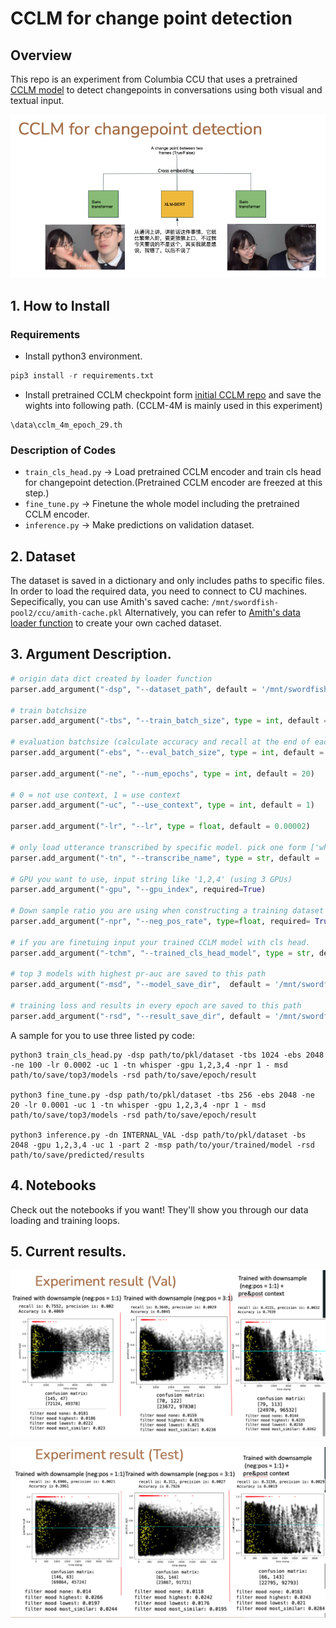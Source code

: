 # CCLM for change point detection

## Overview
This repo is an experiment from Columbia CCU that uses a pretrained [CCLM model](https://arxiv.org/abs/2206.00621) to detect changepoints in conversations using both visual and textual input.  

![CCLM for changepoint detection](img/1.png)


## 1. How to Install

### Requirements
- Install python3 environment.
```python 
pip3 install -r requirements.txt
```
- Install pretrained CCLM checkpoint form [initial CCLM repo](https://github.com/zengyan-97/CCLM) and save the wights into following path. (CCLM-4M is mainly used in this experiment)
```
\data\cclm_4m_epoch_29.th
```

### Description of Codes
- `train_cls_head.py` -> Load pretrained CCLM encoder and train cls head for changepoint detection.(Pretrained CCLM encoder are freezed at this step.)
- `fine_tune.py` -> Finetune the whole model including the pretrained CCLM encoder.
- `inference.py` -> Make predictions on validation dataset.


## 2. Dataset
The dataset is saved in a dictionary and only includes paths to specific files. In order to load the required data, you need to connect to CU machines.
Sepecifically, you can use Amith's saved cache: `/mnt/swordfish-pool2/ccu/amith-cache.pkl`
Alternatively, you can refer to [Amith's data loader function](https://github.com/amith-ananthram/columbia-ccu/tree/main/loaders) to create your own cached dataset.

## 3. Argument Description.

```python
# origin data dict created by loader function
parser.add_argument("-dsp", "--dataset_path", default = '/mnt/swordfish-pool2/ccu/amith-cache.pkl')

# train batchsize
parser.add_argument("-tbs", "--train_batch_size", type = int, default = 50)

# evaluation batchsize (calculate accuracy and recall at the end of each epoch)
parser.add_argument("-ebs", "--eval_batch_size", type = int, default = 512)

parser.add_argument("-ne", "--num_epochs", type = int, default = 20)

# 0 = not use context, 1 = use context 
parser.add_argument("-uc", "--use_context", type = int, default = 1)

parser.add_argument("-lr", "--lr", type = float, default = 0.00002)

# only load utterance transcribed by specific model. pick one form ['whisper','wav2vec','azure']
parser.add_argument("-tn", "--transcribe_name", type = str, default = 'whisper')

# GPU you want to use, input string like '1,2,4' (using 3 GPUs)
parser.add_argument("-gpu", "--gpu_index", required=True)

# Down sample ratio you are using when constructing a training dataset
parser.add_argument("-npr", "--neg_pos_rate", type=float, required= True)

# if you are finetuing input your trained CCLM model with cls head.
parser.add_argument("-tchm", "--trained_cls_head_model", type = str, default = '/mnt/swordfish-pool2/kh3074/neg_pos_rate2/trained_cls_head_model/model_tuned_epoch_44')

# top 3 models with highest pr-auc are saved to this path
parser.add_argument("-msd", "--model_save_dir",  default = '/mnt/swordfish-pool2/kh3074/neg_pos_rate2/saved_models')

# training loss and results in every epoch are saved to this path
parser.add_argument("-rsd", "--result_save_dir", default = '/mnt/swordfish-pool2/kh3074/neg_pos_rate2/evaluate_results')
```

A sample for you to use three listed py code:
```
python3 train_cls_head.py -dsp path/to/pkl/dataset -tbs 1024 -ebs 2048 -ne 100 -lr 0.0002 -uc 1 -tn whisper -gpu 1,2,3,4 -npr 1 - msd path/to/save/top3/models -rsd path/to/save/epoch/result

python3 fine_tune.py -dsp path/to/pkl/dataset -tbs 256 -ebs 2048 -ne 20 -lr 0.0001 -uc 1 -tn whisper -gpu 1,2,3,4 -npr 1 - msd path/to/save/top3/models -rsd path/to/save/epoch/result

python3 inference.py -dn INTERNAL_VAL -dsp path/to/pkl/dataset -bs 2048 -gpu 1,2,3,4 -uc 1 -part 2 -msp path/to/your/trained/model -rsd path/to/save/predicted/results
```

## 4. Notebooks
Check out the notebooks if you want! They'll show you through our data loading and training loops.

## 5. Current results. 

![result on val dataset](img/2.png)  

![result on test dataset](img/3.png)
